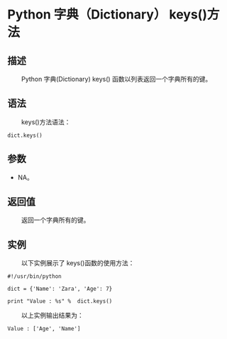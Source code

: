 # Python 字典（Dictionary） keys()方法
## 描述
&#160;&#160;&#160;&#160;&#160;&#160;&#160;&#160;Python 字典(Dictionary) keys() 函数以列表返回一个字典所有的键。

## 语法
&#160;&#160;&#160;&#160;&#160;&#160;&#160;&#160;keys()方法语法：

```
dict.keys()
```

## 参数
- NA。

## 返回值
&#160;&#160;&#160;&#160;&#160;&#160;&#160;&#160;返回一个字典所有的键。

## 实例
&#160;&#160;&#160;&#160;&#160;&#160;&#160;&#160;以下实例展示了 keys()函数的使用方法：

```
#!/usr/bin/python

dict = {'Name': 'Zara', 'Age': 7}

print "Value : %s" %  dict.keys()
```

&#160;&#160;&#160;&#160;&#160;&#160;&#160;&#160;以上实例输出结果为：

```
Value : ['Age', 'Name']
```
